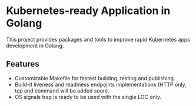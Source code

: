 # Kubernetes-ready Application in Golang
This project provides packages and tools to improve rapid Kubernetes apps development in Golang.

## Features
* Customizable Makefile for fastest building, testing and publishing.
* Build-it liveness and readiness endpoints implementations (HTTP only, tcp and command will be added soon).    
* OS signals trap is ready to be used with the single LOC only.

